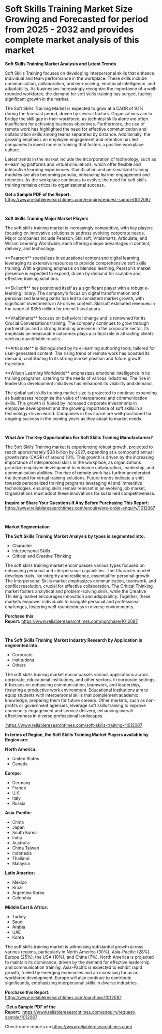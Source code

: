 <p><h1>Soft Skills Training Market Size Growing and Forecasted for period from 2025 - 2032 and provides complete market analysis of this market</h1></p><p><strong>Soft Skills Training Market Analysis and Latest Trends</strong></p>
<p><p>Soft Skills Training focuses on developing interpersonal skills that enhance individual and team performance in the workplace. These skills include communication, collaboration, problem-solving, emotional intelligence, and adaptability. As businesses increasingly recognize the importance of a well-rounded workforce, the demand for soft skills training has surged, fueling significant growth in the market.</p><p>The Soft Skills Training Market is expected to grow at a CAGR of 9.1% during the forecast period, driven by several factors. Organizations aim to bridge the skill gap in their workforce, as technical skills alone are often insufficient for achieving business objectives. Furthermore, the rise of remote work has highlighted the need for effective communication and collaboration skills among teams separated by distance. Additionally, the growing emphasis on employee engagement and retention has led companies to invest more in training that fosters a positive workplace culture.</p><p>Latest trends in the market include the incorporation of technology, such as e-learning platforms and virtual simulations, which offer flexible and interactive learning experiences. Gamification and personalized training modules are also becoming popular, enhancing learner engagement and retention. As the workplace continues to evolve, the need for soft skills training remains critical to organizational success.</p></p>
<p><strong>Get a Sample PDF of the Report:&nbsp;</strong> <a href="https://www.reliableresearchtimes.com/enquiry/request-sample/1012087?utm_campaign=2201&utm_medium=2&utm_source=Github&utm_content=ia&utm_term=06032025&utm_id=soft-skills-training">https://www.reliableresearchtimes.com/enquiry/request-sample/1012087</a></p>
<p>&nbsp;</p>
<p><strong>Soft Skills Training Major Market Players</strong></p>
<p><p>The soft skills training market is increasingly competitive, with key players focusing on innovative solutions to address evolving corporate needs. Major companies include Pearson, Skillsoft, Vitalsmarts, Articulate, and Wilson Learning Worldwide, each offering unique advantages in content, delivery, and technology.</p><p>**Pearson** specializes in educational content and digital learning, leveraging its extensive resources to provide comprehensive soft skills training. With a growing emphasis on blended learning, Pearson’s market presence is expected to expand, driven by demand for scalable and effective training solutions.</p><p>**Skillsoft** has positioned itself as a significant player with a robust e-learning library. The company's focus on digital transformation and personalized learning paths has led to consistent market growth, with significant investments in AI-driven content. Skillsoft estimated revenues in the range of $355 million for recent fiscal years.</p><p>**VitalSmarts** focuses on behavioral change and is renowned for its Crucial Conversations training. The company continues to grow through partnerships and a strong branding presence in the corporate sector. Its emphasis on measurable outcomes plays a critical role in attracting clients seeking quantifiable results.</p><p>**Articulate** is distinguished by its e-learning authoring tools, tailored for user-generated content. The rising trend of remote work has boosted its demand, contributing to its strong market position and future growth trajectory.</p><p>**Wilson Learning Worldwide** emphasizes emotional intelligence in its training programs, catering to the needs of various industries. The rise in leadership development initiatives has enhanced its visibility and demand.</p><p>The global soft skills training market size is projected to continue expanding as businesses recognize the value of interpersonal and communication skills. This growth is fueled by increased corporate investments in employee development and the growing importance of soft skills in a technology-driven world. Companies in this space are well-positioned for ongoing success in the coming years as they adapt to market needs.</p></p>
<p>&nbsp;</p>
<p><strong>What Are The Key Opportunities For Soft Skills Training Manufacturers?</strong></p>
<p><p>The Soft Skills Training market is experiencing robust growth, projected to reach approximately $38 billion by 2027, expanding at a compound annual growth rate (CAGR) of around 10%. This growth is driven by the increasing importance of interpersonal skills in the workplace, as organizations prioritize employee development to enhance collaboration, leadership, and communication abilities. The rise of remote work has further accelerated the demand for virtual training solutions. Future trends indicate a shift towards personalized training programs leveraging AI and immersive technologies, ensuring skills remain relevant in an evolving job market. Organizations must adopt these innovations for sustained competitiveness.</p></p>
<p><strong>Inquire or Share Your Questions If Any Before Purchasing This Report:</strong> <a href="https://www.reliableresearchtimes.com/enquiry/pre-order-enquiry/1012087?utm_campaign=2201&utm_medium=2&utm_source=Github&utm_content=ia&utm_term=06032025&utm_id=soft-skills-training">https://www.reliableresearchtimes.com/enquiry/pre-order-enquiry/1012087</a></p>
<p>&nbsp;</p>
<p><strong>Market Segmentation</strong></p>
<p><strong>The Soft Skills Training Market Analysis by types is segmented into:</strong></p>
<p><ul><li>Character</li><li>Interpersonal Skills</li><li>Critical and Creative Thinking</li></ul></p>
<p><p>The soft skills training market encompasses various types focused on enhancing personal and interpersonal capabilities. The Character market develops traits like integrity and resilience, essential for personal growth. The Interpersonal Skills market emphasizes communication, teamwork, and conflict resolution, crucial for effective collaboration. The Critical Thinking market fosters analytical and problem-solving skills, while the Creative Thinking market encourages innovation and adaptability. Together, these markets empower individuals to navigate personal and professional challenges, fostering well-roundedness in diverse environments.</p></p>
<p><strong>Purchase this Report:&nbsp;</strong><a href="https://www.reliableresearchtimes.com/purchase/1012087?utm_campaign=2201&utm_medium=2&utm_source=Github&utm_content=ia&utm_term=06032025&utm_id=soft-skills-training">https://www.reliableresearchtimes.com/purchase/1012087</a></p>
<p>&nbsp;</p>
<p><strong>The Soft Skills Training Market Industry Research by Application is segmented into:</strong></p>
<p><ul><li>Corporate</li><li>Institutions</li><li>Others</li></ul></p>
<p><p>The soft skills training market encompasses various applications across corporate, educational institutions, and other sectors. In corporate settings, it focuses on enhancing communication, teamwork, and leadership, fostering a productive work environment. Educational institutions aim to equip students with interpersonal skills that complement academic knowledge, preparing them for future careers. Other markets, such as non-profits or government agencies, leverage soft skills training to improve community engagement and service delivery, enhancing overall effectiveness in diverse professional landscapes.</p></p>
<p><a href="https://www.reliableresearchtimes.com/soft-skills-training-r1012087?utm_campaign=2201&utm_medium=2&utm_source=Github&utm_content=ia&utm_term=06032025&utm_id=soft-skills-training">&nbsp;https://www.reliableresearchtimes.com/soft-skills-training-r1012087</a></p>
<p><strong>In terms of Region, the Soft Skills Training Market Players available by Region are:</strong></p>
<p>
    <p> <strong> North America: </strong>
        <ul>
            <li>United States</li>
            <li>Canada</li>
        </ul>
        </p> 
    <p> <strong> Europe: </strong>
        <ul>
            <li>Germany</li>
            <li>France</li>
            <li>U.K.</li>
            <li>Italy</li>
            <li>Russia</li>
        </ul>
        </p> 
    <p> <strong> Asia-Pacific: </strong>
        <ul>
            <li>China</li>
            <li>Japan</li>
            <li>South Korea</li>
            <li>India</li>
            <li>Australia</li>
            <li>China Taiwan</li>
            <li>Indonesia</li>
            <li>Thailand</li>
            <li>Malaysia</li>
        </ul>
        </p> 
    <p> <strong> Latin America: </strong>
        <ul>
            <li>Mexico</li>
            <li>Brazil</li>
            <li>Argentina Korea</li>
            <li>Colombia</li>
        </ul>
        </p> 
    <p> <strong> Middle East & Africa: </strong>
        <ul>
            <li>Turkey</li>
            <li>Saudi</li>
            <li>Arabia</li>
            <li>UAE</li>
            <li>Korea</li>
        </ul>
    </p>
    </p>
<p><p>The soft skills training market is witnessing substantial growth across various regions, particularly in North America (30%), Asia-Pacific (28%), Europe (25%), the USA (10%), and China (7%). North America is projected to maintain its dominance, driven by the demand for effective leadership and communication training. Asia-Pacific is expected to exhibit rapid growth, fueled by emerging economies and an increasing focus on workforce development. Europe will also continue to contribute significantly, emphasizing interpersonal skills in diverse industries.</p></p>
<p><strong>Purchase this Report: </strong><a href="https://www.reliableresearchtimes.com/purchase/1012087?utm_campaign=2201&utm_medium=2&utm_source=Github&utm_content=ia&utm_term=06032025&utm_id=soft-skills-training">https://www.reliableresearchtimes.com/purchase/1012087</a></p>
<p>&nbsp;<strong>Get a Sample PDF of the Report:&nbsp;&nbsp;</strong><a href="https://www.reliableresearchtimes.com/enquiry/request-sample/1012087?utm_campaign=2201&utm_medium=2&utm_source=Github&utm_content=ia&utm_term=06032025&utm_id=soft-skills-training">https://www.reliableresearchtimes.com/enquiry/request-sample/1012087</a></p>
<p><strong></strong></p>
<p>Check more reports on <a href="https://www.reliableresearchtimes.com/?utm_campaign=2201&utm_medium=2&utm_source=Github&utm_content=ia&utm_term=06032025&utm_id=soft-skills-training">https://www.reliableresearchtimes.com/</a></p>